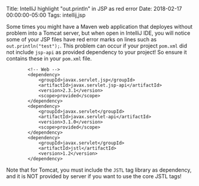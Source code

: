 Title: IntelliJ highlight "out.println" in JSP as red error
Date: 2018-02-17 00:00:00-05:00
Tags: intellij,jsp



Some times you might have a Maven web application that deployes without
problem into a Tomcat server, but when open in IntelliJ IDE, you will
notice some of your JSP files have red error marks on lines such as
`out.println("test");`. This problem can occur if your project `pom.xml`
did not include `jsp-api` as provided dependency to your project! So
ensure it contains these in your `pom.xml` file.

            <!-- Web -->
            <dependency>
                <groupId>javax.servlet.jsp</groupId>
                <artifactId>javax.servlet.jsp-api</artifactId>
                <version>2.3.1</version>
                <scope>provided</scope>
            </dependency>
            <dependency>
                <groupId>javax.servlet</groupId>
                <artifactId>javax.servlet-api</artifactId>
                <version>3.1.0</version>
                <scope>provided</scope>
            </dependency>
            <dependency>
                <groupId>javax.servlet</groupId>
                <artifactId>jstl</artifactId>
                <version>1.2</version>
            </dependency>

Note that for Tomcat, you must include the `JSTL` tag library as
dependency, and it is NOT provided by server if you want to use the core
JSTL tags!

